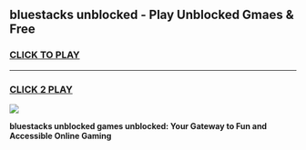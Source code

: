 
## bluestacks unblocked - Play Unblocked Gmaes & Free
<h3>
<a href="https://news.freeplayer.one?title=bluestacks_unblocked&ref=23F">CLICK TO PLAY</a></h3>
<hr>

<h3>
<a href="https://news.freeplayer.one?title=bluestacks_unblocked&ref=23F">CLICK 2 PLAY</a>
  
</h3>

<a href="https://news.freeplayer.one?title=bluestacks_unblocked&ref=23F/"><img src="https://clearcache.store/games.png"></a>


**bluestacks unblocked games unblocked: Your Gateway to Fun and Accessible Online Gaming**
